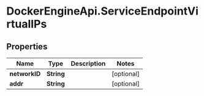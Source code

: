 # DockerEngineApi.ServiceEndpointVirtualIPs

## Properties
Name | Type | Description | Notes
------------ | ------------- | ------------- | -------------
**networkID** | **String** |  | [optional] 
**addr** | **String** |  | [optional] 


